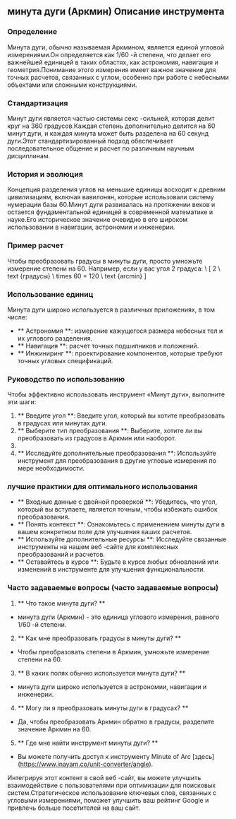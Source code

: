 ## минута дуги (Аркмин) Описание инструмента

### Определение
Минута дуги, обычно называемая Аркмином, является единой угловой измерениями.Он определяется как 1/60 -й степени, что делает его важнейшей единицей в таких областях, как астрономия, навигация и геометрия.Понимание этого измерения имеет важное значение для точных расчетов, связанных с углом, особенно при работе с небесными объектами или сложными конструкциями.

### Стандартизация
Минут дуги является частью системы секс -сильней, которая делит круг на 360 градусов.Каждая степень дополнительно делится на 60 минут дуги, и каждая минута может быть разделена на 60 секунд дуги.Этот стандартизированный подход обеспечивает последовательное общение и расчет по различным научным дисциплинам.

### История и эволюция
Концепция разделения углов на меньшие единицы восходит к древним цивилизациям, включая вавилонян, которые использовали систему нумерации базы 60.Минут дуги развивалась на протяжении веков и остается фундаментальной единицей в современной математике и науке.Его историческое значение очевидно в его широком использовании в навигации, астрономии и инженерии.

### Пример расчет
Чтобы преобразовать градусы в минуты дуги, просто умножьте измерение степени на 60. Например, если у вас угол 2 градуса:
\ [
2 \ text {градусы} \ times 60 = 120 \ text {arcmin}
\]

### Использование единиц
Минута дуги широко используется в различных приложениях, в том числе:
- ** Астрономия **: измерение кажущегося размера небесных тел и их углового разделения.
- ** Навигация **: расчет точных подшипников и положений.
- ** Инжиниринг **: проектирование компонентов, которые требуют точных угловых спецификаций.

### Руководство по использованию
Чтобы эффективно использовать инструмент «Минут дуги», выполните эти шаги:
1. ** Введите угол **: Введите угол, который вы хотите преобразовать в градусах или минутах дуги.
2. ** Выберите тип преобразования **: Выберите, хотите ли вы преобразовать из градусов в Аркмин или наоборот.
3.
4. ** Исследуйте дополнительные преобразования **: Используйте инструмент для преобразования в другие угловые измерения по мере необходимости.

### лучшие практики для оптимального использования
- ** Входные данные с двойной проверкой **: Убедитесь, что угол, который вы вступаете, является точным, чтобы избежать ошибок преобразования.
- ** Понять контекст **: Ознакомьтесь с применением минуты дуги в вашем конкретном поле для улучшения ваших расчетов.
- ** Используйте дополнительные ресурсы **: Исследуйте связанные инструменты на нашем веб -сайте для комплексных преобразований и расчетов.
- ** Оставайтесь в курсе **: Будьте в курсе любых обновлений или изменений в инструменте для улучшения функциональности.

### Часто задаваемые вопросы (часто задаваемые вопросы)

1. ** Что такое минута дуги? **
- минута дуги (Аркмин) - это единица углового измерения, равного 1/60 -й степени.

2. ** Как мне преобразовать градусы в минуты дуги? **
- Чтобы преобразовать степени в Аркмин, умножьте измерение степени на 60.

3. ** В каких полях обычно используется минута дуги? **
- минута дуги широко используется в астрономии, навигации и инженерии.

4. ** Могу ли я преобразовать минуты дуги в градусах? **
- Да, чтобы преобразовать Аркмин обратно в градусы, разделите значение Аркмин на 60.

5. ** Где мне найти инструмент минуты дуги? **
- Вы можете получить доступ к инструменту Minute of Arc [здесь] (https://www.inayam.co/unit-converter/angle).

Интегрируя этот контент в свой веб -сайт, вы можете улучшить взаимодействие с пользователями при оптимизации для поисковых систем.Стратегическое использование ключевых слов, связанных с угловыми измерениями, поможет улучшить ваш рейтинг Google и привлечь больше посетителей на ваш сайт.
